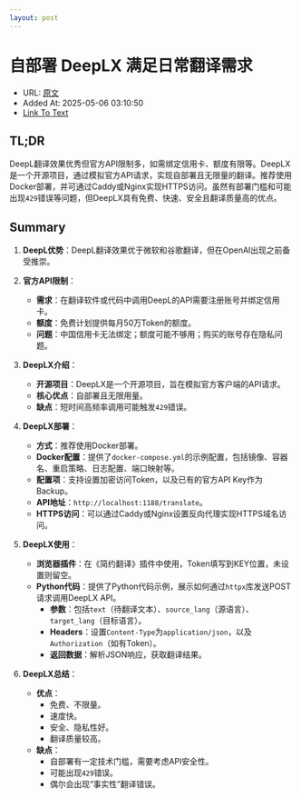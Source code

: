 ```yaml
---
layout: post
---
```

# 自部署 DeepLX 满足日常翻译需求
- URL: [原文](https://topnec.org/blog/how-to-use-deeplx/)
- Added At: 2025-05-06 03:10:50
- [Link To Text](_posts/2025-05-06-自部署-deeplx-满足日常翻译需求_raw.md)

## TL;DR
DeepL翻译效果优秀但官方API限制多，如需绑定信用卡、额度有限等。DeepLX是一个开源项目，通过模拟官方API请求，实现自部署且无限量的翻译。推荐使用Docker部署，并可通过Caddy或Nginx实现HTTPS访问。虽然有部署门槛和可能出现`429`错误等问题，但DeepLX具有免费、快速、安全且翻译质量高的优点。


## Summary
1.  **DeepL优势**：DeepL翻译效果优于微软和谷歌翻译，但在OpenAI出现之前备受推崇。

2.  **官方API限制**：
    *   **需求**：在翻译软件或代码中调用DeepL的API需要注册账号并绑定信用卡。
    *   **额度**：免费计划提供每月50万Token的额度。
    *   **问题**：中国信用卡无法绑定；额度可能不够用；购买的账号存在隐私问题。

3.  **DeepLX介绍**：
    *   **开源项目**：DeepLX是一个开源项目，旨在模拟官方客户端的API请求。
    *   **核心优点**：自部署且无限用量。
    *   **缺点**：短时间高频率调用可能触发`429`错误。

4.  **DeepLX部署**：
    *   **方式**：推荐使用Docker部署。
    *   **Docker配置**：提供了`docker-compose.yml`的示例配置，包括镜像、容器名、重启策略、日志配置、端口映射等。
    *   **配置项**：支持设置加密访问Token，以及已有的官方API Key作为Backup。
    *   **API地址**：`http://localhost:1188/translate`。
    *   **HTTPS访问**：可以通过Caddy或Nginx设置反向代理实现HTTPS域名访问。

5.  **DeepLX使用**：
    *   **浏览器插件**：在《简约翻译》插件中使用，Token填写到KEY位置，未设置则留空。
    *   **Python代码**：提供了Python代码示例，展示如何通过`httpx`库发送POST请求调用DeepLX API。
        *   **参数**：包括`text`（待翻译文本）、`source_lang`（源语言）、`target_lang`（目标语言）。
        *   **Headers**：设置`Content-Type`为`application/json`，以及`Authorization`（如有Token）。
        *   **返回数据**：解析JSON响应，获取翻译结果。

6.  **DeepLX总结**：
    *   **优点**：
        *   免费、不限量。
        *   速度快。
        *   安全、隐私性好。
        *   翻译质量较高。
    *   **缺点**：
        *   自部署有一定技术门槛，需要考虑API安全性。
        *   可能出现`429`错误。
        *   偶尔会出现“事实性”翻译错误。

